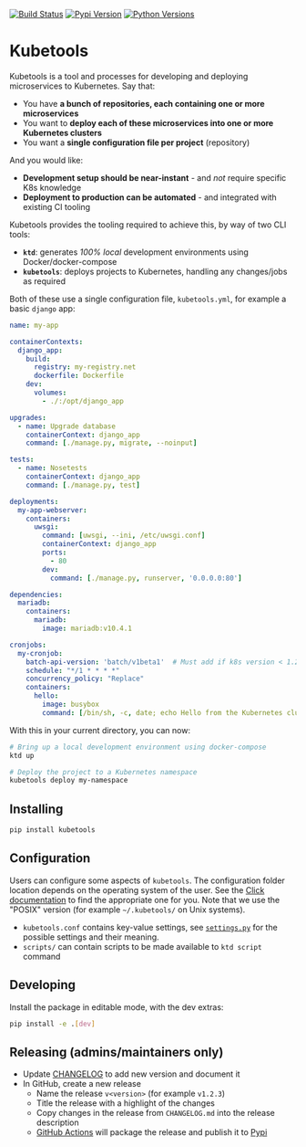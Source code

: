 [![Build Status](https://travis-ci.com/EDITD/kubetools.svg?branch=master)](https://travis-ci.com/EDITD/kubetools)
[![Pypi Version](https://img.shields.io/pypi/v/kubetools.svg)](https://pypi.org/project/kubetools/)
[![Python Versions](https://img.shields.io/pypi/pyversions/kubetools.svg)](https://pypi.org/project/kubetools/)

# Kubetools

Kubetools is a tool and processes for developing and deploying microservices to Kubernetes. Say that:

+ You have **a bunch of repositories, each containing one or more microservices**
+ You want to **deploy each of these microservices into one or more Kubernetes clusters**
+ You want a **single configuration file per project** (repository)

And you would like:

+ **Development setup should be near-instant** - and _not_ require specific K8s knowledge
+ **Deployment to production can be automated** - and integrated with existing CI tooling

Kubetools provides the tooling required to achieve this, by way of two CLI tools:

+ **`ktd`**: generates _100% local_ development environments using Docker/docker-compose
+ **`kubetools`**: deploys projects to Kubernetes, handling any changes/jobs as required

Both of these use a single configuration file, `kubetools.yml`, for example a basic `django` app:

```yaml
name: my-app

containerContexts:
  django_app:
    build:
      registry: my-registry.net
      dockerfile: Dockerfile
    dev:
      volumes:
        - ./:/opt/django_app

upgrades:
  - name: Upgrade database
    containerContext: django_app
    command: [./manage.py, migrate, --noinput]

tests:
  - name: Nosetests
    containerContext: django_app
    command: [./manage.py, test]

deployments:
  my-app-webserver:
    containers:
      uwsgi:
        command: [uwsgi, --ini, /etc/uwsgi.conf]
        containerContext: django_app
        ports:
          - 80
        dev:
          command: [./manage.py, runserver, '0.0.0.0:80']

dependencies:
  mariadb:
    containers:
      mariadb:
        image: mariadb:v10.4.1

cronjobs:
  my-cronjob:
    batch-api-version: 'batch/v1beta1'  # Must add if k8s version < 1.21+
    schedule: "*/1 * * * *"
    concurrency_policy: "Replace"
    containers:
      hello:
        image: busybox
        command: [/bin/sh, -c, date; echo Hello from the Kubernetes cluster]
```

With this in your current directory, you can now:

```sh
# Bring up a local development environment using docker-compose
ktd up

# Deploy the project to a Kubernetes namespace
kubetools deploy my-namespace
```

## Installing

```sh
pip install kubetools
```

## Configuration
Users can configure some aspects of `kubetools`. The configuration folder location depends on the
operating system of the user. See the
[Click documentation](https://click.palletsprojects.com/en/8.1.x/api/#click.get_app_dir)
to find the appropriate one for you. Note that we use the "POSIX" version (for example
`~/.kubetools/` on Unix systems).
* `kubetools.conf` contains key-value settings, see [`settings.py`](kubetools/settings.py) for the
  possible settings and their meaning.
* `scripts/` can contain scripts to be made available to `ktd script` command

## Developing

Install the package in editable mode, with the dev extras:

```sh
pip install -e .[dev]
```

## Releasing (admins/maintainers only)
* Update [CHANGELOG](CHANGELOG.md) to add new version and document it
* In GitHub, create a new release
  * Name the release `v<version>` (for example `v1.2.3`)
  * Title the release with a highlight of the changes
  * Copy changes in the release from `CHANGELOG.md` into the release description
  * [GitHub Actions](https://github.com/EDITD/kubetools/actions) will package the release and
    publish it to [Pypi](https://pypi.org/project/kubetools/)
